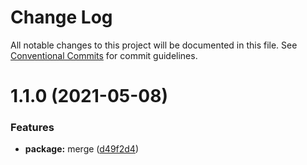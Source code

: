 # Change Log

All notable changes to this project will be documented in this file.
See [Conventional Commits](https://conventionalcommits.org) for commit guidelines.

# 1.1.0 (2021-05-08)


### Features

* **package:** merge ([d49f2d4](https://github.com/oadpoaw/packages/commit/d49f2d4df21109316efa5a9b5f6543de45dd4efe))
